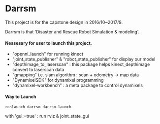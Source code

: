 # Darrsm

This project is for the capstone design in 2016/10~2017/9.

Darrsm is that 'Disaster and Rescue Robot Simulation & modeling'.


#### Nessesary for user to launch this project.
- "openni_launch" for running kinect
- "joint_state_publisher" & "robot_state_publisher" for display our model
- "depthimage_to_laserscan" : this package helps kinect_depthimage convert to laserscan data
- "gmapping" i.e. slam algorithm : scan + odometry -> map data
- "DynamixelSDK" for dynamixel programming
- "dynamixel-workbench" : a meta package to control dynamixels

#### Way to Launch
    roslaunch darrsm darrsm.launch
  
with 'gui:=true' : run rviz & joint_state_gui

